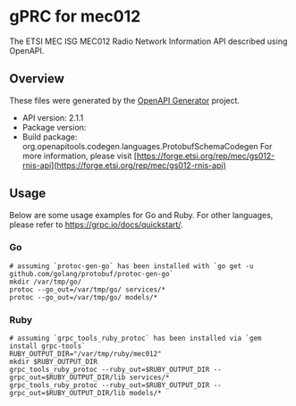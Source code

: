 # gPRC for mec012

The ETSI MEC ISG MEC012 Radio Network Information API described using OpenAPI.

## Overview
These files were generated by the [OpenAPI Generator](https://openapi-generator.tech) project. 

- API version: 2.1.1
- Package version: 
- Build package: org.openapitools.codegen.languages.ProtobufSchemaCodegen
For more information, please visit [https://forge.etsi.org/rep/mec/gs012-rnis-api](https://forge.etsi.org/rep/mec/gs012-rnis-api)

## Usage

Below are some usage examples for Go and Ruby. For other languages, please refer to https://grpc.io/docs/quickstart/.

### Go
```
# assuming `protoc-gen-go` has been installed with `go get -u github.com/golang/protobuf/protoc-gen-go`
mkdir /var/tmp/go/
protoc --go_out=/var/tmp/go/ services/*
protoc --go_out=/var/tmp/go/ models/*
```

### Ruby
```
# assuming `grpc_tools_ruby_protoc` has been installed via `gem install grpc-tools`
RUBY_OUTPUT_DIR="/var/tmp/ruby/mec012"
mkdir $RUBY_OUTPUT_DIR
grpc_tools_ruby_protoc --ruby_out=$RUBY_OUTPUT_DIR --grpc_out=$RUBY_OUTPUT_DIR/lib services/*
grpc_tools_ruby_protoc --ruby_out=$RUBY_OUTPUT_DIR --grpc_out=$RUBY_OUTPUT_DIR/lib models/*
```
